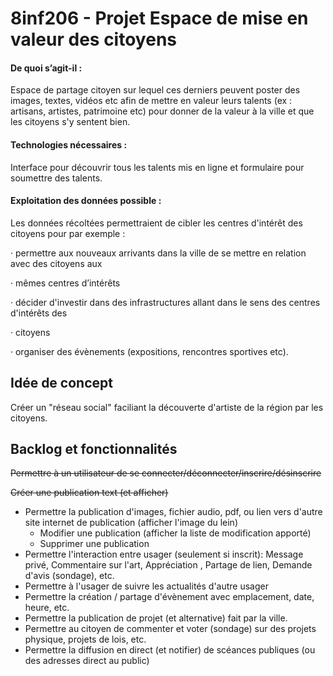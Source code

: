 # 8inf206 - Projet Espace de mise en valeur des citoyens

#### De quoi s’agit-il : 

Espace de partage citoyen sur lequel ces derniers peuvent poster des images, textes, vidéos etc afin de mettre en valeur leurs talents (ex : artisans, artistes, patrimoine etc) pour donner de la valeur à la ville et que les citoyens s'y sentent bien.

#### Technologies nécessaires : 

Interface pour découvrir tous les talents mis en ligne et formulaire pour soumettre des talents.

#### Exploitation des données possible : 

Les données récoltées permettraient de cibler les centres
d'intérêt des citoyens pour par exemple :

·       permettre aux nouveaux arrivants dans la ville de se mettre en relation avec des citoyens aux

·       mêmes centres d’intérêts

·       décider d'investir dans des infrastructures allant dans le sens des centres d'intérêts des

·       citoyens

·       organiser des évènements (expositions, rencontres sportives etc).


## Idée de concept

Créer un "réseau social" faciliant la découverte d'artiste de la région par les citoyens. 

## Backlog et fonctionnalités
~~Permettre à un utilisateur de se connecter/déconnecter/inscrire/désinscrire~~

~~Créer une publication text (et afficher)~~

- Permettre la publication d'images, fichier audio, pdf, ou lien vers d'autre site internet de publication (afficher l'image du lein)
  - Modifier une publication (afficher la liste de modification apporté)
  - Supprimer une publication
- Permettre l'interaction entre usager (seulement si inscrit): Message privé, Commentaire sur l'art, Appréciation , Partage de lien, Demande d'avis (sondage), etc.
- Permettre à l'usager de suivre les actualités d'autre usager
- Permettre la création / partage d'évènement avec emplacement, date, heure, etc.
- Permettre la publication de projet (et alternative) fait par la ville.
- Permettre au citoyen de commenter et voter (sondage) sur des projets physique, projets de lois, etc. 
- Permettre la diffusion en direct (et notifier) de scéances publiques (ou des adresses direct au public)

